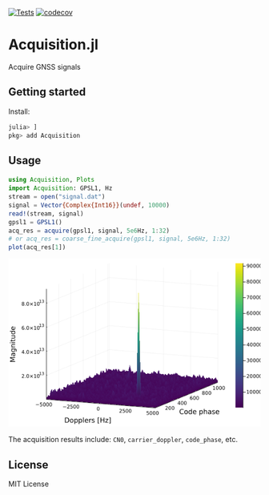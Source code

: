 [![Tests](https://github.com/JuliaGNSS/Acquisition.jl/actions/workflows/ci.yml/badge.svg)](https://github.com/JuliaGNSS/Acquisition.jl/actions)
[![codecov](https://codecov.io/gh/JuliaGNSS/Acquisition.jl/branch/master/graph/badge.svg?token=GFRAHP6R3S)](https://codecov.io/gh/JuliaGNSS/Acquisition.jl)

# Acquisition.jl
Acquire GNSS signals

## Getting started

Install:
```julia
julia> ]
pkg> add Acquisition
```

## Usage

```julia
using Acquisition, Plots
import Acquisition: GPSL1, Hz
stream = open("signal.dat")
signal = Vector{Complex{Int16}}(undef, 10000)
read!(stream, signal)
gpsl1 = GPSL1()
acq_res = acquire(gpsl1, signal, 5e6Hz, 1:32)
# or acq_res = coarse_fine_acquire(gpsl1, signal, 5e6Hz, 1:32)
plot(acq_res[1])
```

![Acquisition plot](media/acquisition_plot.png)

The acquisition results include: `CN0`, `carrier_doppler`, `code_phase`, etc.

## License

MIT License
